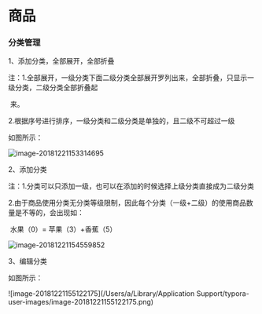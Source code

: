 # 商品

### 分类管理

1、添加分类，全部展开，全部折叠

注：1.全部展开，一级分类下面二级分类全部展开罗列出来，全部折叠，只显示一级分类，二级分类全部折叠起                          

​        来。

​        2.根据序号进行排序，一级分类和二级分类是单独的，且二级不可超过一级

如图所示：

![image-20181221153314695](/Users/a/Documents/doc/fashop-docs/docs/docs/help/image-20181221153314695.png)

2、添加分类

注：1.分类可以只添加一级，也可以在添加的时候选择上级分类直接成为二级分类

​        2.由于商品使用分类无分类等级限制，因此每个分类（一级+二级）的使用商品数量是不等的，会出现如：

​        水果（0）= 苹果（3）+香蕉（5）

![image-20181221154559852](/Users/a/Documents/doc/fashop-docs/docs/docs/help/image-20181221154559852.png)

3、编辑分类

如图所示：

![image-20181221155122175](/Users/a/Library/Application Support/typora-user-images/image-20181221155122175.png)

